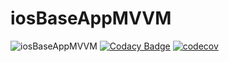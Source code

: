 # iosBaseAppMVVM

![iosBaseAppMVVM](https://github.com/tecruz/iosBaseAppMVVM/workflows/Swift/badge.svg)
[![Codacy Badge](https://api.codacy.com/project/badge/Grade/c739687951f74e0390c02b96ce33bbf5)](https://app.codacy.com/manual/tecruz/iosBaseAppMVVM?utm_source=github.com&utm_medium=referral&utm_content=tecruz/iosBaseAppMVVM&utm_campaign=Badge_Grade_Dashboard)
[![codecov](https://codecov.io/gh/tecruz/iosBaseAppMVVM/branch/master/graph/badge.svg)](https://codecov.io/gh/tecruz/iosBaseAppMVVM)
